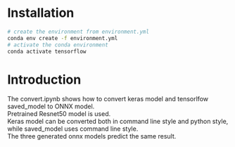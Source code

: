 # Installation
```bash
# create the environment from environment.yml
conda env create -f environment.yml
# activate the conda environment
conda activate tensorflow
```

# Introduction

The convert.ipynb shows how to convert keras model and tensorlfow saved_model to ONNX model.  
Pretrained Resnet50 model is used.  
Keras model can be converted both in command line style and python style,  
while saved_model uses command line style.  
The three generated onnx models predict the same result.

